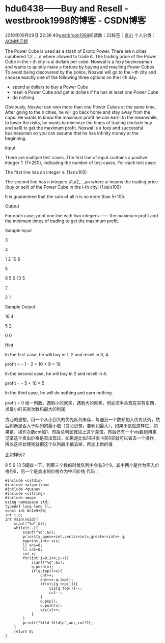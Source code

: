 # hdu6438——Buy and Resell - westbrook1998的博客 - CSDN博客





2018年09月29日 22:36:40[westbrook1998](https://me.csdn.net/westbrook1998)阅读数：22标签：[贪心](https://so.csdn.net/so/search/s.do?q=贪心&t=blog)
个人分类：[ACM练习题](https://blog.csdn.net/westbrook1998/article/category/7652684)









> 
The Power Cube is used as a stash of Exotic Power. There are n cities numbered 1,2,…,n where allowed to trade it. The trading price of the Power Cube in the i-th city is ai dollars per cube. Noswal is a foxy businessman and wants to quietly make a fortune by buying and reselling Power Cubes. To avoid being discovered by the police, Noswal will go to the i-th city and choose exactly one of the following three options on the i-th day:
- spend ai dollars to buy a Power Cube
- resell a Power Cube and get ai dollars if he has at least one Power Cube
- do nothing

Obviously, Noswal can own more than one Power Cubes at the same time. After going to the n cities, he will go back home and stay away from the cops. He wants to know the maximum profit he can earn. In the meanwhile, to lower the risks, he wants to minimize the times of trading (include buy and sell) to get the maximum profit. Noswal is a foxy and successful businessman so you can assume that he has infinity money at the beginning.

Input

There are multiple test cases. The first line of input contains a positive integer T (T≤250), indicating the number of test cases. For each test case:

The first line has an integer n. (1≤n≤105)

The second line has n integers a1,a2,…,an where ai means the trading price (buy or sell) of the Power Cube in the i-th city. (1≤ai≤109)

It is guaranteed that the sum of all n is no more than 5×105.

Output

For each case, print one line with two integers —— the maximum profit and the minimum times of trading to get the maximum profit.

Sample Input

3

4

1 2 10 9

5

9 5 9 10 5

2

2 1

Sample Output

16 4

5 2

0 0

Hint

In the first case, he will buy in 1, 2 and resell in 3, 4.

profit = - 1 - 2 + 10 + 9 = 16

In the second case, he will buy in 2 and resell in 4.

profit = - 5 + 10 = 5

In the third case, he will do nothing and earn nothing.

profit = 0
给一列数，遇到小的就买，遇到大的就卖，但必须手头现在买有东西，求最小的买卖次数和最大的利润

贪心的思想，用一个从小到大的优先队列来存，每遇到一个数都加入优先队列，然后判断是否大于队列的最小值（贪心思想，要利润最大），如果不是就这样过，如果是，操作次数cnt加1，然后总利润就加上这个差值，然后还有一个vis数组用来记录这个卖出价格是否出现过，如果是比如1买4卖 4买8买就可以省去一个操作，所以这样处理完就把这个队列最小值去掉，再加上新的值

比如样例2

9 5 9 10 5模拟一下，到第三个数的时候队列中会有3个9，其中两个是作为买入价格的9，另一个是卖出的价格作为中间价格
代码：

```
#include <cstdio>
#include <algorithm>
#include <queue>
#include <cstring>
#include <map>
using namespace std;
typedef long long ll;
const int N=1e9+50;
int t,n;
int main(void){
    scanf("%d",&t);
    while(t--){
        scanf("%d",&n);
        priority_queue<int,vector<int>,greater<int>> q;
        map<int,int> vis;
        ll ans=0;
        ll cnt=0;
        int x;
        for(int i=0;i<n;i++){
            scanf("%d",&x);
            q.push(x);
            if(q.top()<x){
                cnt++;
                ans+=x-q.top();
                if(vis[q.top()]){
                    vis[q.top()]--;
                    cnt--;
                }
                q.pop();
                q.push(x);
                vis[x]++;
            }
        }
        printf("%lld %lld\n",ans,cnt*2);
    }
    return 0;
}
```






